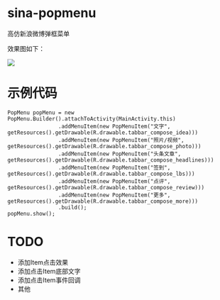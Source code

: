 # sina-popmenu
高仿新浪微博弹框菜单

效果图如下：

![](https://github.com/hanhailong/AndroidStudyResources/blob/master/screenshot/tanhuang-offical-demo3.gif?raw=true)

# 示例代码

	PopMenu popMenu = new PopMenu.Builder().attachToActivity(MainActivity.this)
	                .addMenuItem(new PopMenuItem("文字", getResources().getDrawable(R.drawable.tabbar_compose_idea)))
	                .addMenuItem(new PopMenuItem("照片/视频", getResources().getDrawable(R.drawable.tabbar_compose_photo)))
	                .addMenuItem(new PopMenuItem("头条文章", getResources().getDrawable(R.drawable.tabbar_compose_headlines)))
	                .addMenuItem(new PopMenuItem("签到", getResources().getDrawable(R.drawable.tabbar_compose_lbs)))
	                .addMenuItem(new PopMenuItem("点评", getResources().getDrawable(R.drawable.tabbar_compose_review)))
	                .addMenuItem(new PopMenuItem("更多", getResources().getDrawable(R.drawable.tabbar_compose_more)))
	                .build();
	popMenu.show();

# TODO
* 添加Item点击效果
* 添加点击Item底部文字
* 添加点击Item事件回调
* 其他